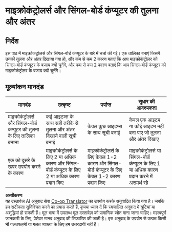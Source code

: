 <!--
CO_OP_TRANSLATOR_METADATA:
{
  "original_hash": "750bd75866471141f857240219084767",
  "translation_date": "2025-08-25T17:35:29+00:00",
  "source_file": "1-getting-started/lessons/2-deeper-dive/assignment.md",
  "language_code": "hi"
}
-->
# माइक्रोकंट्रोलर्स और सिंगल-बोर्ड कंप्यूटर की तुलना और अंतर

## निर्देश

इस पाठ में माइक्रोकंट्रोलर्स और सिंगल-बोर्ड कंप्यूटर के बारे में चर्चा की गई। एक तालिका बनाएं जिसमें उनकी तुलना और अंतर दिखाया गया हो, और कम से कम 2 कारण बताएं कि आप माइक्रोकंट्रोलर को सिंगल-बोर्ड कंप्यूटर के बजाय क्यों चुनेंगे, और कम से कम 2 कारण बताएं कि आप सिंगल-बोर्ड कंप्यूटर को माइक्रोकंट्रोलर के बजाय क्यों चुनेंगे।

## मूल्यांकन मानदंड

| मानदंड | उत्कृष्ट | पर्याप्त | सुधार की आवश्यकता |
| ------- | -------- | -------- | ------------------ |
| माइक्रोकंट्रोलर्स और सिंगल-बोर्ड कंप्यूटर की तुलना के लिए तालिका बनाना | कई आइटम्स के साथ सही तरीके से तुलना और अंतर दिखाने वाली सूची बनाई | केवल कुछ आइटम्स के साथ सूची बनाई | केवल एक आइटम या कोई आइटम नहीं बना पाए जो तुलना और अंतर दिखाए |
| एक को दूसरे के ऊपर उपयोग करने के कारण | माइक्रोकंट्रोलर्स के लिए 2 या अधिक कारण और सिंगल-बोर्ड कंप्यूटर के लिए 2 या अधिक कारण प्रदान किए | माइक्रोकंट्रोलर्स के लिए केवल 1-2 कारण और सिंगल-बोर्ड कंप्यूटर के लिए केवल 1-2 कारण प्रदान किए | माइक्रोकंट्रोलर्स या सिंगल-बोर्ड कंप्यूटर के लिए 1 या अधिक कारण प्रदान करने में असमर्थ रहे |

**अस्वीकरण**:  
यह दस्तावेज़ AI अनुवाद सेवा [Co-op Translator](https://github.com/Azure/co-op-translator) का उपयोग करके अनुवादित किया गया है। जबकि हम सटीकता सुनिश्चित करने का प्रयास करते हैं, कृपया ध्यान दें कि स्वचालित अनुवाद में त्रुटियां या अशुद्धियां हो सकती हैं। मूल भाषा में उपलब्ध मूल दस्तावेज़ को प्रामाणिक स्रोत माना जाना चाहिए। महत्वपूर्ण जानकारी के लिए, पेशेवर मानव अनुवाद की सिफारिश की जाती है। इस अनुवाद के उपयोग से उत्पन्न किसी भी गलतफहमी या गलत व्याख्या के लिए हम उत्तरदायी नहीं हैं।